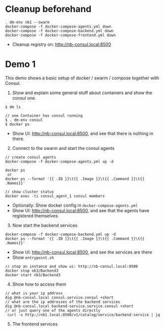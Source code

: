 # Cleanup beforehand

```
. dm-env nb1 --swarm
docker-compose -f docker-compose-agents.yml down
docker-compose -f docker-compose-backend.yml down
docker-compose -f docker-compose-frontend.yml down
```

* Cleanup registry on: http://nb-consul.local:8500


# Demo 1

This demo shows a basic setup of docker / swarm / compose together with Consul.

1. Show and explain some general stuff about containers and show the consul one.

```
$ dm ls

// one Container has consul running
$ . dm-env consul
$ docker ps
```

- Show UI: http://nb-consul.local:8500, and see that there is nothing in there.

2. Connect to the swarm and start the consul agents

```
// create consul agents
docker-compose -f docker-compose-agents.yml up -d

docker ps
 or 
docker ps --format '{{ .ID }}\t{{ .Image }}\t{{ .Command }}\t{{ .Names}}'

// show cluster status
docker exec -ti consul_agent_1 consul members
```

- Optionally: Show docker config in `docker-compose-agents.yml`
- Show UI: http://nb-consul.local:8500, and see that the agents have registered themselves.

3. Now start the backend services

```
docker-compose -f docker-compose-backend.yml up -d
docker ps --format '{{ .ID }}\t{{ .Image }}\t{{ .Command }}\t{{ .Names}}'
```

- Show UI: http://nb-consul.local:8500, and see the services are there
- Show `entrypoint.sh`

```
// stop an instance and show ui: http://nb-consul.local:8500
docker stop nb3/Backend3
docker start nb3/Backend3
```

4. Show how to access them

```
// what is your ip address
dig @nb-consul.local consul.service.consul +short
// what are the ip addresses of the backend services
dig @nb-consul.local backend-service.service.consul +short
// or just query one of the agents directly
 curl -s http://nb1.local:8500/v1/catalog/service/backend-service | jq
```

5. The frontend services